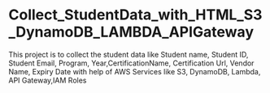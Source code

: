 # Collect_StudentData_with_HTML_S3_DynamoDB_LAMBDA_APIGateway
This project is to collect the student data like Student name, Student ID, Student Email, Program, Year,CertificationName, Certification Url, Vendor Name, Expiry Date with help of AWS Services like S3, DynamoDB, Lambda, API Gateway,IAM Roles
